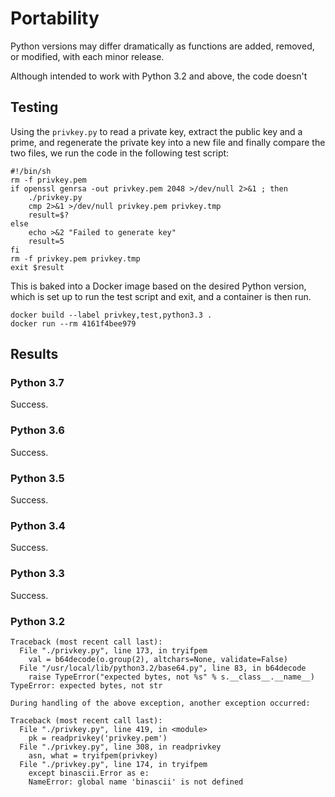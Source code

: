 # Portability

Python versions may differ dramatically as functions are added,
removed, or modified, with each minor release.

Although intended to work with Python 3.2 and above, the code doesn't

## Testing

Using the `privkey.py` to read a private key, extract the public key
and a prime, and regenerate the private key into a new file and
finally compare the two files, we run the code in the following test
script:

```
#!/bin/sh
rm -f privkey.pem
if openssl genrsa -out privkey.pem 2048 >/dev/null 2>&1 ; then
	./privkey.py
	cmp 2>&1 >/dev/null privkey.pem privkey.tmp
	result=$?
else
	echo >&2 "Failed to generate key"
	result=5
fi
rm -f privkey.pem privkey.tmp
exit $result
```										

This is baked into a Docker image based on the desired Python version,
which is set up to run the test script and exit, and a container is
then run.

```
docker build --label privkey,test,python3.3 .
docker run --rm 4161f4bee979
```

## Results

### Python 3.7

Success.

### Python 3.6

Success.

### Python 3.5

Success.

### Python 3.4

Success.

### Python 3.3

Success.


### Python 3.2

```
Traceback (most recent call last):
  File "./privkey.py", line 173, in tryifpem
    val = b64decode(o.group(2), altchars=None, validate=False)
  File "/usr/local/lib/python3.2/base64.py", line 83, in b64decode
    raise TypeError("expected bytes, not %s" % s.__class__.__name__)
TypeError: expected bytes, not str
	  
During handling of the above exception, another exception occurred:
	  
Traceback (most recent call last):
  File "./privkey.py", line 419, in <module>
    pk = readprivkey('privkey.pem')
  File "./privkey.py", line 308, in readprivkey
    asn, what = tryifpem(privkey)
  File "./privkey.py", line 174, in tryifpem
    except binascii.Error as e:
    NameError: global name 'binascii' is not defined
```
